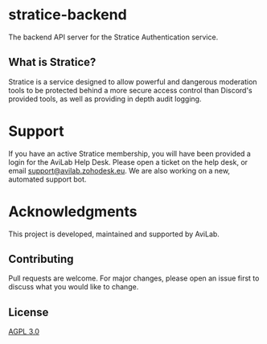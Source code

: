 # stratice-backend

The backend API server for the Stratice Authentication service.

## What is Stratice?
Stratice is a service designed to allow powerful and dangerous moderation tools to be protected behind a more secure access control than Discord's provided tools, as well as providing in depth audit logging.

# Support
If you have an active Stratice membership, you will have been provided a login for the AviLab Help Desk. Please open a ticket on the help desk, or email support@avilab.zohodesk.eu. We are also working on a new, automated support bot.

# Acknowledgments
This project is developed, maintained and supported by AviLab. 

## Contributing

Pull requests are welcome. For major changes, please open an issue first
to discuss what you would like to change.

## License

[AGPL 3.0](https://choosealicense.com/licenses/agpl-3.0/)